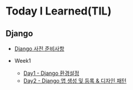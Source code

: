 # Today I Learned(TIL)

## Django

* [Django 사전 준비사항](Week1/Django_guide.md)

* Week1
  * [Day1 - Django 환경설정](Week1/Django_0320.md)
  * [Day2 - Django 앱 생성 및 등록 & 디자인 패턴](Week1/Django_0321.md)